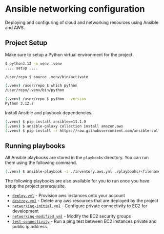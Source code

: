 # Ansible networking configuration

Deploying and configuring of cloud and networking resources using Ansible and AWS.

## Project Setup

Make sure to setup a Python virtual environment for the project.

```bash
$ python3.12 -m venv .venv
.... setup ....

/user/repo $ source .venv/bin/activate

(.venv) /user/repo $ which python
/user/repo/.venv/bin/python

(.venv) /user/repo $ python --version
Python 3.12.7

```

Install Ansible and playbook dependencies.

``` bash
(.venv) $ pip install ansible==11.1.0
(.venv) $ ansible-galaxy collection install amazon.aws
(.venv) $ pip install -r https://raw.githubusercontent.com/ansible-collections/community.aws/refs/heads/main/requirements.txt
```

## Running playbooks

All Ansible playbooks are stored in the `playbooks` directory. You can run them using the following command.

``` bash
(.venv) $ ansible-playbook -i ./inventory.aws.yml ./playbooks/<filename>
```

The following playbooks are also available for you to run once you have setup the project prerequisite.

* [`deploy.yml`](./playbooks/deploy.yml) - Provision aws instances onto your account
* [`destroy.yml`](./playbooks/destroy.yml) - Delete any aws resources that are deployed by the project
* [`networking-initial.yml`](./playbooks/networking-configure.yml) - Configure private connectivity to EC2 for development
* [`networking-modified.yml`](./playbooks/networking-modified.yml) - Modify the EC2 security groups
* [`test-connectivity`](./playbooks/test-connectivity.yml) - Run a ping test between EC2 instances private and public ip address.
